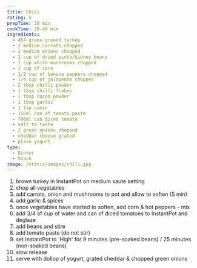 ```yaml
---
title: Chili
rating: 5
prepTime: 30 min
cookTime: 30-40 min
ingredients:
  - 454 grams ground turkey
  - 2 medium carrots chopped
  - 2 medium onions chopped
  - 1 cup of dried pinto/kidney beans
  - 1 cup white mushrooms chopped
  - 1 cup of corn
  - 1/2 cup of banana peppers chopped
  - 1/4 cup of jalapenos chopped
  - 2 tbsp chilli powder
  - 1 tbsp chilli flakes
  - 2 tbsp cocoa powder
  - 1 tbsp garlic
  - 1 tsp cumin
  - 156ml can of tomato paste
  - 796ml can diced tomato
  - salt to taste
  - 2 green onions chopped
  - cheddar cheese grated
  - plain yogurt
type:
  - Dinner
  - Snack
image: /static/images/chili.jpg
---
```


1. brown turkey in InstantPot on medium saute setting
2. chop all vegetables
3. add carrots, onion and mushrooms to pot and allow to soften (5 min)
4. add garlic & spices
5. once vegetables have started to soften, add corn & hot peppers - mix
6. add 3/4 of cup of water and can of diced tomatoes to InstantPot and deglaze
7. add beans and stire
8. add tomato paste (do not stir)
9. set InstantPot to 'High' for 9 minutes (pre-soaked beans) / 25 minutes (non-soaked beans)
10. slow release
11. serve with dollop of yogurt, grated cheddar & chopped green onions
